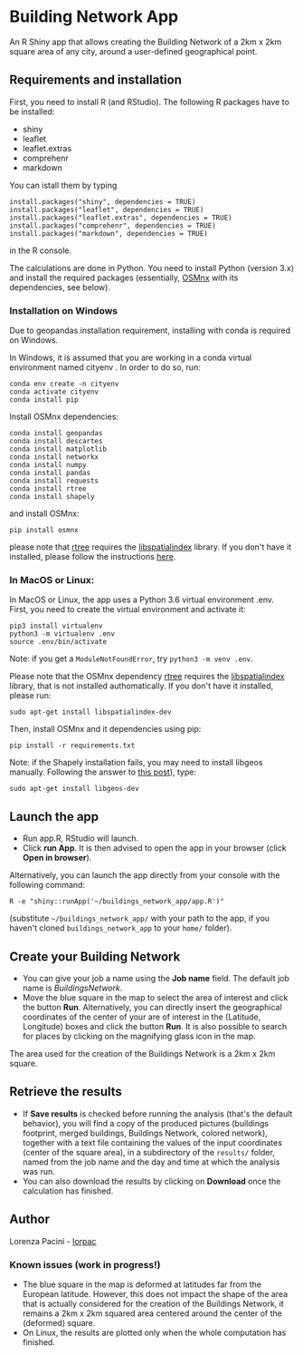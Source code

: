 # Building Network App

An R Shiny app that allows creating the Building Network of a 2km x 2km square area of any city, around a user-defined geographical point. 

## Requirements and installation
First, you need to install R (and RStudio). The following R packages have to be installed:
- shiny
- leaflet
- leaflet.extras
- comprehenr
- markdown

You can istall them by typing 

```
install.packages("shiny", dependencies = TRUE)
install.packages("leaflet", dependencies = TRUE)
install.packages("leaflet.extras", dependencies = TRUE)
install.packages("comprehenr", dependencies = TRUE)
install.packages("markdown", dependencies = TRUE)
```

in the R console.

The calculations are done in Python. You need to install Python (version 3.x) and install the required packages (essentially, [OSMnx](https://github.com/gboeing/osmnx) with its dependencies, see below). 
### Installation on Windows
Due to geopandas installation requirement, installing with conda is required on Windows.

In Windows, it is assumed that you are working in a conda virtual environment named cityenv . In order to do so, run:

```
conda env create -n cityenv
conda activate cityenv
conda install pip
```

Install OSMnx dependencies:

```
conda install geopandas
conda install descartes
conda install matplotlib
conda install networkx
conda install numpy
conda install pandas
conda install requests
conda install rtree
conda install shapely
```

and install OSMnx:

```
pip install osmnx
```
please note that [rtree](https://pypi.org/project/Rtree/) requires the [libspatialindex](https://libspatialindex.org/) library. If you don't have it installed, please follow the instructions [here](https://github.com/libspatialindex/libspatialindex/wiki/1.-Getting-Started).


### In MacOS or Linux:

In MacOS or Linux, the app uses a Python 3.6 virtual environment .env. First, you need to create the virtual environment and activate it:

```
pip3 install virtualenv
python3 -m virtualenv .env
source .env/bin/activate
```

Note: if you get a `ModuleNotFoundError`, try `python3 -m venv .env`.

Please note that the OSMnx dependency [rtree](https://pypi.org/project/Rtree/) requires the [libspatialindex](https://libspatialindex.org/) library, that is not installed authomatically. If you don't have it installed, please run:

```
sudo apt-get install libspatialindex-dev
```

Then, install OSMnx and it dependencies using pip:
```
pip install -r requirements.txt
```
Note: if the Shapely installation fails, you may need to install libgeos manually. Following the answer to [this post](https://stackoverflow.com/questions/19742406/could-not-find-library-geos-c-or-load-any-of-its-variants)), type:

```
sudo apt-get install libgeos-dev
```

## Launch the app
- Run app.R, RStudio  will launch.
- Click **run App**. It is then advised to open the app in your browser (click **Open in browser**).

Alternatively, you can launch the app directly from your console with the following command:
```
R -e "shiny::runApp('~/buildings_network_app/app.R')"
```
(substitute `~/buildings_network_app/` with your path to the app, if you haven't cloned `buildings_network_app` to your `home/` folder).

## Create your Building Network
-  You can give your job a name using the **Job name** field. The default job name is *BuildingsNetwork*.
- Move the blue square in the map to select the area of interest and click the button **Run**. Alternatively, you can directly insert the geographical coordinates of the center of your are of interest in the (Latitude, Longitude) boxes and click the button **Run**. It is also possible to search for places by clicking on the magnifying glass icon in the map.
 
The area used for the creation of the Buildings Network is a 2km x 2km square.

## Retrieve the results

- If **Save results** is checked before running the analysis (that's the default behavior), you will find a copy of the produced pictures (buildings footprint, merged buildings, Buildings Network, colored network), together with a text file containing the values of the input coordinates (center of the square area), in a subdirectory of the  `results/` folder, named from the job name and the day and time at which the analysis was run.
- You can also download the results by clicking on **Download** once the calculation has finished.

## Author

Lorenza Pacini - [lorpac](https://github.com/lorpac)

### Known issues (work in progress!)

- The blue square in the map is deformed at latitudes far from the European latitude. However, this does not impact the shape of the area that is actually considered for the creation of the Buildings Network, it remains a 2km x 2km squared area centered around the center of the (deformed) square.
- On Linux, the results are plotted only when the whole computation has finished. 
